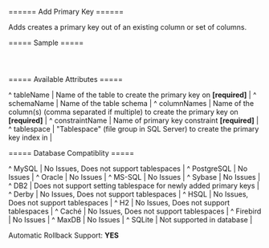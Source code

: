 ====== Add Primary Key ======

Adds creates a primary key out of an existing column or set of columns.

===== Sample =====

<code xml>
<addPrimaryKey tableName="person"
    columnNames="id"
    constraintName="pk_person"/>
</code>

===== Available Attributes =====

^ tableName  | Name of the table to create the primary key on **[required]**  | 
^ schemaName  | Name of the table schema  | 
^ columnNames  | Name of the column(s) (comma separated if multiple) to create the primary key on **[required]**  | 
^ constraintName  | Name of primary key constraint **[required]**  | 
^ tablespace  | "Tablespace" (file group in SQL Server) to create the primary key index in  | 


===== Database Compatiblity =====

^ MySQL  | No Issues, Does not support tablespaces  | 
^ PostgreSQL  | No Issues  | 
^ Oracle  | No Issues  | 
^ MS-SQL  | No Issues  | 
^ Sybase  | No Issues  | 
^ DB2  | Does not support setting tablespace for newly added primary keys  | 
^ Derby  | No Issues, Does not support tablespaces  | 
^ HSQL  | No Issues, Does not support tablespaces  | 
^ H2  | No Issues, Does not support tablespaces  | 
^ Caché  | No Issues, Does not support tablespaces  | 
^ Firebird  | No Issues  | 
^ MaxDB  | No Issues  | 
^ SQLite  | Not supported in database  |

Automatic Rollback Support: **YES**